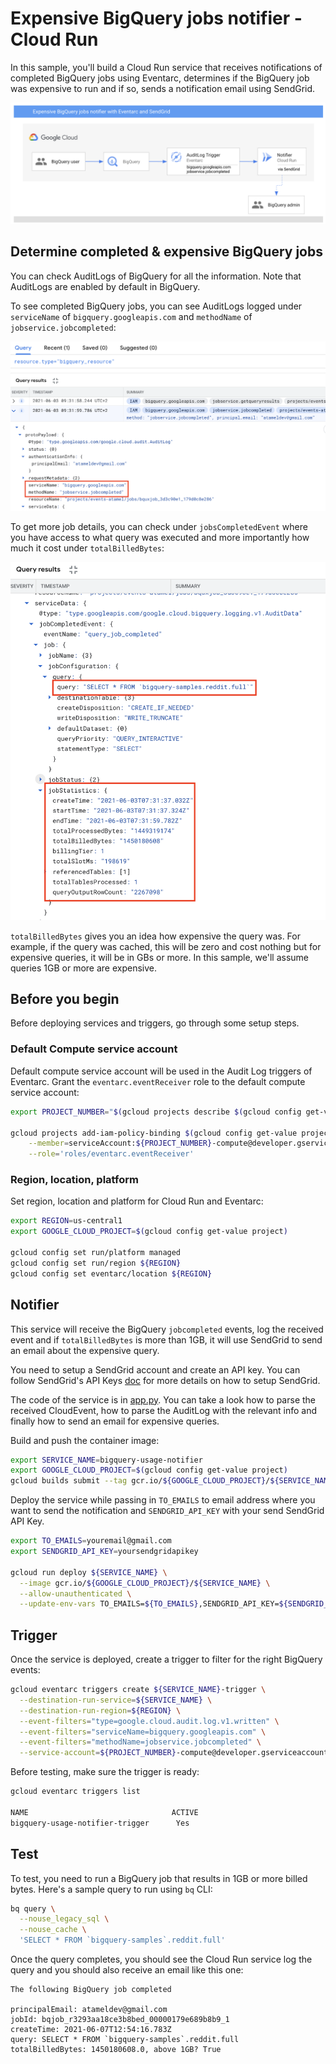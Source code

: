 # Expensive BigQuery jobs notifier - Cloud Run

In this sample, you'll build a Cloud Run service that receives notifications of
completed BigQuery jobs using Eventarc, determines if the BigQuery job was
expensive to run and if so, sends a notification email using SendGrid.

![BigQuery Jobs Notifier](../bigquery-jobs-notifier.png)

## Determine completed & expensive BigQuery jobs

You can check AuditLogs of BigQuery for all the information. Note that AuditLogs
are enabled by default in BigQuery.

To see completed BigQuery jobs, you can see AuditLogs logged under
`serviceName` of `bigquery.googleapis.com` and `methodName` of `jobservice.jobcompleted`:

![BigQuery AuditLog](../bigquery-auditlog1.png)

To get more job details, you can check under `jobsCompletedEvent` where you have
access to what query was executed and more importantly how much it cost under
`totalBilledBytes`:

![BigQuery AuditLog](../bigquery-auditlog2.png)

`totalBilledBytes` gives you an idea how expensive the query was. For example,
if the query was cached, this will be zero and cost nothing but for expensive
queries, it will be in GBs or more. In this sample, we'll assume queries 1GB or
more are expensive.

## Before you begin

Before deploying services and triggers, go through some setup steps.

### Default Compute service account

Default compute service account will be used in the Audit Log triggers of Eventarc. Grant the
`eventarc.eventReceiver` role to the default compute service account:

```sh
export PROJECT_NUMBER="$(gcloud projects describe $(gcloud config get-value project) --format='value(projectNumber)')"

gcloud projects add-iam-policy-binding $(gcloud config get-value project) \
    --member=serviceAccount:${PROJECT_NUMBER}-compute@developer.gserviceaccount.com \
    --role='roles/eventarc.eventReceiver'
```

### Region, location, platform

Set region, location and platform for Cloud Run and Eventarc:

```sh
export REGION=us-central1
export GOOGLE_CLOUD_PROJECT=$(gcloud config get-value project)

gcloud config set run/platform managed
gcloud config set run/region ${REGION}
gcloud config set eventarc/location ${REGION}
```

## Notifier

This service will receive the BigQuery `jobcompleted` events, log the received
event and if `totalBilledBytes` is more than 1GB, it will use SendGrid to send an
email about the expensive query.

You need to setup a SendGrid account and create an API key. You can follow
SendGrid's API Keys [doc](https://app.sendgrid.com/settings/api_keys) for more
details on how to setup SendGrid.

The code of the service is in [app.py](app.py). You can take a look how to parse
the received CloudEvent, how to parse the AuditLog with the relevant info and
finally how to send an email for expensive queries.

Build and push the container image:

```sh
export SERVICE_NAME=bigquery-usage-notifier
export GOOGLE_CLOUD_PROJECT=$(gcloud config get-value project)
gcloud builds submit --tag gcr.io/${GOOGLE_CLOUD_PROJECT}/${SERVICE_NAME}
```

Deploy the service while passing in `TO_EMAILS` to email address where you want
to send the notification and `SENDGRID_API_KEY` with your send SendGrid API Key.

```sh
export TO_EMAILS=youremail@gmail.com
export SENDGRID_API_KEY=yoursendgridapikey

gcloud run deploy ${SERVICE_NAME} \
  --image gcr.io/${GOOGLE_CLOUD_PROJECT}/${SERVICE_NAME} \
  --allow-unauthenticated \
  --update-env-vars TO_EMAILS=${TO_EMAILS},SENDGRID_API_KEY=${SENDGRID_API_KEY}
```

## Trigger

Once the service is deployed, create a trigger to filter for the right BigQuery
events:

```sh
gcloud eventarc triggers create ${SERVICE_NAME}-trigger \
  --destination-run-service=${SERVICE_NAME} \
  --destination-run-region=${REGION} \
  --event-filters="type=google.cloud.audit.log.v1.written" \
  --event-filters="serviceName=bigquery.googleapis.com" \
  --event-filters="methodName=jobservice.jobcompleted" \
  --service-account=${PROJECT_NUMBER}-compute@developer.gserviceaccount.com
```

Before testing, make sure the trigger is ready:

```sh
gcloud eventarc triggers list

NAME                                ACTIVE
bigquery-usage-notifier-trigger      Yes
```

## Test

To test, you need to run a BigQuery job that results in 1GB or more billed
bytes. Here's a sample query to run using `bq` CLI:

```sh
bq query \
  --nouse_legacy_sql \
  --nouse_cache \
  'SELECT * FROM `bigquery-samples`.reddit.full'
```

Once the query completes, you should see the Cloud Run service log the query and
you should also receive an email like this one:

```
The following BigQuery job completed

principalEmail: atameldev@gmail.com
jobId: bqjob_r3293aa18ce3b8bed_00000179e689b8b9_1
createTime: 2021-06-07T12:54:16.783Z
query: SELECT * FROM `bigquery-samples`.reddit.full
totalBilledBytes: 1450180608.0, above 1GB? True
```